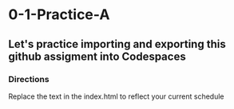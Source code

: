 # 0-1-Practice-A

## Let's practice importing and exporting this github assigment into Codespaces

### Directions
Replace the text in the index.html to reflect your current schedule
